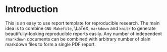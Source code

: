 
# Introduction

This is an easy to use report template for reproducible research. The main idea
is to combine `GNU Makefile`, \LaTeX, `markdown` and `knitr` to generate
beautifully-looking reproducible reports easily. Any number of independent
`rmarkdown` documents can be combined with arbitrary number of plain markdown
files to form a single PDF report.
